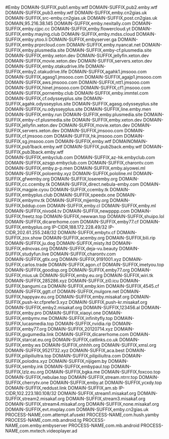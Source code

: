 #Emby
DOMAIN-SUFFIX,pub1.emby.wtf 
DOMAIN-SUFFIX,pub2.emby.wtf 
DOMAIN-SUFFIX,pub3.emby.wtf
DOMAIN-SUFFIX,emby.cn2gias.uk 
DOMAIN-SUFFIX,src-emby.cn2gias.uk 
DOMAIN-SUFFIX,post.cn2gias.uk 
DOMAIN,95.216.38.145 
DOMAIN-SUFFIX,emby.nexitally.com
DOMAIN-SUFFIX,emby.cjpc.cc 
DOMAIN-SUFFIX,emby.flowercloud.yt 
DOMAIN-SUFFIX,emby.maying.club 
DOMAIN-SUFFIX,emby.mdss.cloud 
DOMAIN-SUFFIX,emby.ytoo.li 
DOMAIN-SUFFIX,embyserver.ga 
DOMAIN-SUFFIX,emby.prprcloud.com 
DOMAIN-SUFFIX,emby.nyancat.net 
DOMAIN-SUFFIX,emby.plusmedia.site
DOMAIN-SUFFIX,emby-cf.plusmedia.site 
DOMAIN-SUFFIX,emby.xeton.dev 
DOMAIN-SUFFIX,jellyfin.xeton.dev 
DOMAIN-SUFFIX,movie.xeton.dev 
DOMAIN-SUFFIX,servers.xeton.dev 
DOMAIN-SUFFIX,emby.otakudrive.life 
DOMAIN-SUFFIX,emby2.otakudrive.life 
DOMAIN-SUFFIX,agahk1.jmsooo.com 
DOMAIN-SUFFIX,agasg1.jmsooo.com 
DOMAIN-SUFFIX,agajp1.jmsooo.com 
DOMAIN-SUFFIX,aws.jmsooo.com 
DOMAIN-SUFFIX,ntt1.jmsooo.com 
DOMAIN-SUFFIX,hinet.jmsooo.com 
DOMAIN-SUFFIX,cf1.jmsooo.com 
DOMAIN-SUFFIX,pornemby.club 
DOMAIN-SUFFIX,emby.immtel.com 
DOMAIN-SUFFIX,cf.odysseyplus.site 
DOMAIN-SUFFIX,agahk.odysseyplus.site 
DOMAIN-SUFFIX,agasg.odysseyplus.site 
DOMAIN-SUFFIX,ru.odysseyplus.site 
DOMAIN-SUFFIX,line.emby.men 
DOMAIN-SUFFIX,emby.run 
DOMAIN-SUFFIX,emby.plusmedia.site 
DOMAIN-SUFFIX,emby-cf.plusmedia.site 
DOMAIN-SUFFIX,emby.xeton.dev 
DOMAIN-SUFFIX,jellyfin.xeton.dev 
DOMAIN-SUFFIX,movie.xeton.dev 
DOMAIN-SUFFIX,servers.xeton.dev 
DOMAIN-SUFFIX,jmsooo.com 
DOMAIN-SUFFIX,cf.jmsooo.com 
DOMAIN-SUFFIX,hk.jmsooo.com 
DOMAIN-SUFFIX,sg.jmsooo.com 
DOMAIN-SUFFIX,emby.wtf 
DOMAINOMAIN-SUFFIX,pub1back.emby.wtf 
DOMAIN-SUFFIX,pub2back.emby.wtf 
DOMAIN-SUFFIX,pub3back.emby.wtf  
DOMAIN-SUFFIX,embyclub.com 
DOMAIN-SUFFIX,az-hk.embyclub.com 
DOMAIN-SUFFIX,azsgp.embyclub.com 
DOMAIN-SUFFIX,charontv.com 
DOMAIN-SUFFIX,emby.p-p.men 
DOMAIN-SUFFIX,emby.aiyowei.ml 
DOMAIN-SUFFIX,poloemby.xyz 
DOMAIN-SUFFIX,pololine.ml 
DOMAIN-SUFFIX,gfwemby.org 
DOMAIN-SUFFIX,loseremby.org 
DOMAIN-SUFFIX,cc.ccemby.tk 
DOMAIN-SUFFIX,direct.nebula-emby.com 
DOMAIN-SUFFIX,magpie.cyou 
DOMAIN-SUFFIX,ccemby.tk 
DOMAIN-SUFFIX,embyplus.club 
DOMAIN-SUFFIX,speedx.one 
DOMAIN-SUFFIX,embymv.tk 
DOMAIN-SUFFIX,mjjemby.org 
DOMAIN-SUFFIX,bddup.com 
DOMAIN-SUFFIX,emby.cl 
DOMAIN-SUFFIX,emby.ml 
DOMAIN-SUFFIX,nivod4.tv 
DOMAIN-SUFFIX,newpppp.com 
DOMAIN-SUFFIX,freetz.top 
DOMAIN-SUFFIX,newwan.top 
DOMAIN-SUFFIX,shuipo.lol 
DOMAIN-SUFFIX,dicarerhome.com 
DOMAIN-SUFFIX,emby77.cf 
DOMAIN-SUFFIX,embyplus.org 
IP-CIDR,188.172.228.49/32 
IP-CIDR,202.61.255.248/32 
DOMAIN-SUFFIX,embytv.cf 
DOMAIN-SUFFIX,zox.show 
DOMAIN-SUFFIX,acemby.org 
DOMAIN-SUFFIX,bili.rip 
DOMAIN-SUFFIX,ju.dog 
DOMAIN-SUFFIX,misty.ltd 
DOMAIN-SUFFIX,ednovas.org 
DOMAIN-SUFFIX,deja-vu.beauty 
DOMAIN-SUFFIX,studyfun.live 
DOMAIN-SUFFIX,charontv.com   
DOMAIN-SUFFIX,gtlx.org 
DOMAIN-SUFFIX,9191001.xyz 
DOMAIN-SUFFIX,carlos.trade 
DOMAIN-SUFFIX,agon.cf 
DOMAIN-SUFFIX,imetyou.top 
DOMAIN-SUFFIX,goodisp.org 
DOMAIN-SUFFIX,emby77.org 
DOMAIN-SUFFIX,mius.uk 
DOMAIN-SUFFIX,emby.eu.org 
DOMAIN-SUFFIX,wiri.tk 
DOMAIN-SUFFIX,285286.xyz 
DOMAIN-SUFFIX,zi0.icu 
DOMAIN-SUFFIX,bangumi.ca 
DOMAIN-SUFFIX,emby.kim 
DOMAIN-SUFFIX,4545.cf 
DOMAIN-SUFFIX,ggtt.cf 
DOMAIN-SUFFIX,mulgore.net 
DOMAIN-SUFFIX,happyav.eu.org 
DOMAIN-SUFFIX,emby.misakaf.org 
DOMAIN-SUFFIX,push-kr.cfprefer3.xyz 
DOMAIN-SUFFIX,push-kr.misakaf.org 
DOMAIN-SUFFIX,emby2.misakaf.org 
DOMAIN-SUFFIX,123456.al 
DOMAIN-SUFFIX,emby.pro 
DOMAIN-SUFFIX,xiaoyi.one 
DOMAIN-SUFFIX,embymv.me 
DOMAIN-SUFFIX,infinityfly.top 
DOMAIN-SUFFIX,lucasmedia.top 
DOMAIN-SUFFIX,nvidia.rip 
DOMAIN-SUFFIX,emby77.org 
DOMAIN-SUFFIX,20120714.xyz 
DOMAIN-SUFFIX,gugumedia.link 
DOMAIN-SUFFIX,dicarerhome.com 
DOMAIN-SUFFIX,starcat.eu.org 
DOMAIN-SUFFIX,catlinks.co.uk 
DOMAIN-SUFFIX,emby.ws 
DOMAIN-SUFFIX,ohhhh.org 
DOMAIN-SUFFIX,xmsl.org 
DOMAIN-SUFFIX,9521732.xyz 
DOMAIN-SUFFIX,aca.best 
DOMAIN-SUFFIX,pilipiliultra.top 
DOMAIN-SUFFIX,pilipiliultra.com 
DOMAIN-SUFFIX,polodns.xyz 
DOMAIN-SUFFIX,nijigem.by 
DOMAIN-SUFFIX,semby.ink 
DOMAIN-SUFFIX,embypaul.top 
DOMAIN-SUFFIX,lzlz.eu.org 
DOMAIN-SUFFIX,bgka.me 
DOMAIN-SUFFIX,foxcoo.top 
DOMAIN-SUFFIX,nebulae.top 
DOMAIN-SUFFIX,stream.ntrrr.top 
DOMAIN-SUFFIX,cherrytv.one 
DOMAIN-SUFFIX,emby.at 
DOMAIN-SUFFIX,ycxdy.top 
DOMAIN-SUFFIX,reddust.link 
DOMAIN-SUFFIX,am.sb 
IP-CIDR,102.223.180.108/32 
DOMAIN-SUFFIX,stream1.misakaf.org 
DOMAIN-SUFFIX,stream2.misakaf.org 
DOMAIN-SUFFIX,stream3.misakaf.org
DOMAIN-SUFFIX,stream4.misakaf.org
DOMAIN-SUFFIX,none.misakaf.org
DOMAIN-SUFFIX,evt.mxplay.com
DOMAIN-SUFFIX,emby.cn2gias.uk
PROCESS-NAME,com.attempt.afusekt
PROCESS-NAME,com.hush.yamby
PROCESS-NAME,com.mb.android.tg
PROCESS-NAME,com.emby.embyserver
PROCESS-NAME,com.mb.android
PROCESS-NAME,com.mxtech.videoplayer.ad
